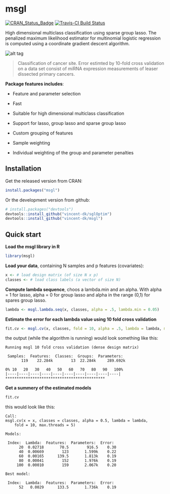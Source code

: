 # msgl

[![CRAN_Status_Badge](http://www.r-pkg.org/badges/version/msgl)](http://cran.r-project.org/package=msgl)
[![Travis-CI Build Status](https://travis-ci.org/vincent-dk/msgl.svg?branch=master)](https://travis-ci.org/vincent-dk/msgl)

High dimensional multiclass classification using sparse group lasso. The penalized maximum likelihood estimator for multinomial logistic regression is computed using a coordinate gradient descent algorithm.

![alt tag](https://raw.github.com/vincent-dk/msgl/master/fig1.png)
> Classification of cancer site. Error estimted by 10-fold cross validation on a data set consist of miRNA expression measurements of leaser dissected primary cancers.

**Package features includes**:

* Feature and parameter selection

* Fast

* Suitable for high dimensional multiclass classification

* Support for lasso, group lasso and sparse group lasso

* Custom grouping of features

* Sample weighting

* Individual weighting of the group and parameter penalties

## Installation

Get the released version from CRAN:

```R
install.packages("msgl")
```

Or the development version from github:

```R
# install.packages("devtools")
devtools::install_github("vincent-dk/sglOptim")
devtools::install_github("vincent-dk/msgl")
```
## Quick start

**Load the msgl library in R**
```R
library(msgl)
```

**Load your data**, containing N samples and p features (covariates):

```R
x <- # load design matrix (of size N x p) 
classes <- # load class labels (a vector of size N)
```

**Compute lambda sequence**, choos a lambda.min and an alpha. With alpha = 1 for lasso, alpha = 0 for group lasso and alpha in the range (0,1) for spares group lasso.

```R
lambda <- msgl.lambda.seq(x, classes, alpha = .5, lambda.min = 0.05)
```

**Estimate the error for each lambda value using 10 fold cross validation**
```R
fit.cv <- msgl.cv(x, classes, fold = 10, alpha = .5, lambda = lambda, max.threads = 5)
```
the output (while the algorithm is running) would look something like this:
```
Running msgl 10 fold cross validation (dense design matrix)

 Samples:  Features:  Classes:  Groups:  Parameters: 
       119    22.284k        13  22.284k     289.692k

0% 10   20   30   40   50   60   70   80   90   100%
|----|----|----|----|----|----|----|----|----|----|
********************************************
```

**Get a summery of the estimated models**
```R
fit.cv
```
this would look like this:
```
Call:
msgl.cv(x = x, classes = classes, alpha = 0.5, lambda = lambda, 
    fold = 10, max.threads = 5)

Models:

 Index:  Lambda:  Features:  Parameters:  Error: 
      20  0.02718       70.5        916.5    0.30
      40  0.00669        123       1.599k    0.22
      60  0.00165      139.5       1.813k    0.19
      80  0.00041        152       1.976k    0.19
     100  0.00010        159       2.067k    0.20

Best model:

 Index:  Lambda:  Features:  Parameters:  Error: 
      52   0.0029      133.5       1.736k    0.19
```
